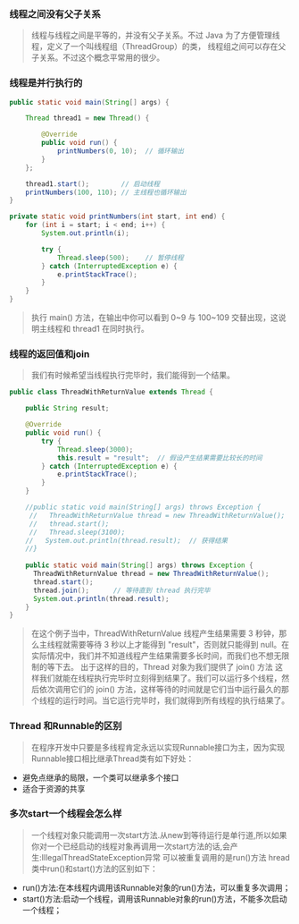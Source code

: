 ### 线程之间没有父子关系
> 线程与线程之间是平等的，并没有父子关系。不过 Java 为了方便管理线程，定义了一个叫线程组（ThreadGroup）的类，
  线程组之间可以存在父子关系。不过这个概念平常用的很少。

### 线程是并行执行的
```java
public static void main(String[] args) {

    Thread thread1 = new Thread() {

        @Override
        public void run() {
            printNumbers(0, 10);  // 循环输出
        }
    };

    thread1.start();        // 启动线程
    printNumbers(100, 110); // 主线程也循环输出
}

private static void printNumbers(int start, int end) {
    for (int i = start; i < end; i++) {
        System.out.println(i);

        try {
            Thread.sleep(500);    // 暂停线程
        } catch (InterruptedException e) {
            e.printStackTrace();
        }
    }
}
```
> 执行 main() 方法，在输出中你可以看到 0~9 与 100~109 交替出现，这说明主线程和 thread1 在同时执行。

### 线程的返回值和join
> 我们有时候希望当线程执行完毕时，我们能得到一个结果。
```java
public class ThreadWithReturnValue extends Thread {

    public String result;

    @Override
    public void run() {
        try {
            Thread.sleep(3000);
            this.result = "result";  // 假设产生结果需要比较长的时间
        } catch (InterruptedException e) {
            e.printStackTrace();
        }
    }

    //public static void main(String[] args) throws Exception {
     //   ThreadWithReturnValue thread = new ThreadWithReturnValue();
     //   thread.start();
     //   Thread.sleep(3100);
    //   System.out.println(thread.result);  // 获得结果
    //}
    
    public static void main(String[] args) throws Exception {
      ThreadWithReturnValue thread = new ThreadWithReturnValue();
      thread.start();
      thread.join();      // 等待直到 thread 执行完毕
      System.out.println(thread.result);
    }
}
```
> 在这个例子当中，ThreadWithReturnValue 线程产生结果需要 3 秒钟，那么主线程就需要等待 3 秒以上才能得到 "result"，否则就只能得到 null。在实际情况中，我们并不知道线程产生结果需要多长时间，而我们也不想无限制的等下去。
出于这样的目的，Thread 对象为我们提供了 join() 方法
这样我们就能在线程执行完毕时立刻得到结果了。我们可以运行多个线程，然后依次调用它们的 join() 方法，这样等待的时间就是它们当中运行最久的那个线程的运行时间。当它运行完毕时，我们就得到所有线程的执行结果了。

### Thread 和Runnable的区别
> 在程序开发中只要是多线程肯定永远以实现Runnable接口为主，因为实现Runnable接口相比继承Thread类有如下好处：
  - 避免点继承的局限，一个类可以继承多个接口
  - 适合于资源的共享
  
### 多次start一个线程会怎么样
> 一个线程对象只能调用一次start方法.从new到等待运行是单行道,所以如果你对一个已经启动的线程对象再调用一次start方法的话,会产生:IllegalThreadStateException异常
> 可以被重复调用的是run()方法
hread类中run()和start()方法的区别如下：
- run()方法:在本线程内调用该Runnable对象的run()方法，可以重复多次调用；
- start()方法:启动一个线程，调用该Runnable对象的run()方法，不能多次启动一个线程；

